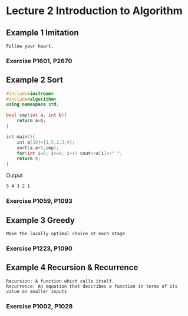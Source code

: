 # Lecture 2 Introduction to Algorithm
## Example 1 Imitation
```
Follow your heart.
```
### Exercise P1601, P2670
## Example 2 Sort
```c++
#include<iostream>
#include<algorithm>
using namespace std;

bool cmp(int a, int b){
	return a>b;
}

int main(){
	int a[10]={1,5,2,3,4};
	sort(a,a+5,cmp);
	for(int i=0; i<=4; i++) cout<<a[i]<<" ";
	return 0;
}
```
Output
```
5 4 3 2 1
```
### Exercise P1059, P1093

## Example 3 Greedy
```
Make the locally optimal choice at each stage
```
### Exercise P1223, P1090

## Example 4 Recursion & Recurrence
```
Recursion: A function which calls itself.
Recurrence: An equation that describes a function in terms of its value on smaller inputs
```
### Exercise P1002, P1028








